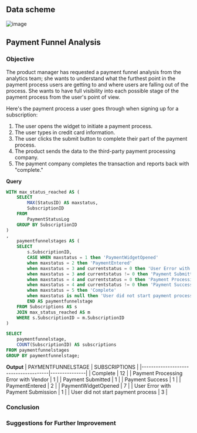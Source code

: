 ## Data scheme	
![image](https://github.com/chiangsuanne/SQL-Portfolio/assets/108243961/41fa9399-4efa-46f3-a9b1-104498f7b592)  

## Payment Funnel Analysis
### Objective  
The product manager has requested a payment funnel analysis from the analytics team; she wants to understand what the furthest point in the payment process users are getting to and where users are falling out of the process. She wants to have full visibility into each possible stage of the payment process from the user's point of view.    

Here's the payment process a user goes through when signing up for a subscription:    
1. The user opens the widget to initiate a payment process.
2. The user types in credit card information.
3. The user clicks the submit button to complete their part of the payment process.
4. The product sends the data to the third-party payment processing company.
5. The payment company completes the transaction and reports back with "complete."    

**Query**
```sql
WITH max_status_reached AS (
	SELECT
		MAX(StatusID) AS maxstatus,
		SubscriptionID
	FROM
		PaymentStatusLog
	GROUP BY SubscriptionID
)
,
	paymentfunnelstages AS (
	SELECT
		s.SubscriptionID,
		CASE WHEN maxstatus = 1 then 'PaymentWidgetOpened'
		when maxstatus = 2 then 'PaymentEntered'
		when maxstatus = 3 and currentstatus = 0 then 'User Error with Payment Submission'
		when maxstatus = 3 and currentstatus != 0 then 'Payment Submitted'
		when maxstatus = 4 and currentstatus = 0 then 'Payment Processing Error with Vendor'
		when maxstatus = 4 and currentstatus != 0 then 'Payment Success'
		when maxstatus = 5 then 'Complete'
		when maxstatus is null then 'User did not start payment process'
		END AS paymentfunnelstage
	FROM Subscriptions AS s
	JOIN max_status_reached AS m
	WHERE s.SubscriptionID = m.SubscriptionID
)

SELECT
	paymentfunnelstage,
	COUNT(SubscriptionID) AS subscriptions
FROM paymentfunnelstages
GROUP BY paymentfunnelstage;
````
**Output**
| PAYMENTFUNNELSTAGE                   | SUBSCRIPTIONS |
|--------------------------------------|---------------|
| Complete                             | 12            |
| Payment Processing Error with Vendor | 1             |
| Payment Submitted                    | 1             |
| Payment Success                      | 1             |
| PaymentEntered                       | 2             |
| PaymentWidgetOpened                  | 7             |
| User Error with Payment Submission   | 1             |
| User did not start payment process   | 3             |  

### Conclusion

### Suggestions for Further Improvement
